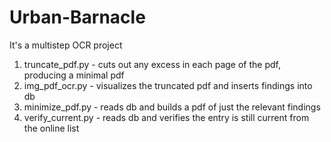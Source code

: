 # Urban-Barnacle
It's a multistep OCR project 

1. truncate_pdf.py - cuts out any excess in each page of the pdf, producing a minimal pdf
2. img_pdf_ocr.py - visualizes the truncated pdf and inserts findings into db
3. minimize_pdf.py - reads db and builds a pdf of just the relevant findings
4. verify_current.py - reads db and verifies the entry is still current from the online list
